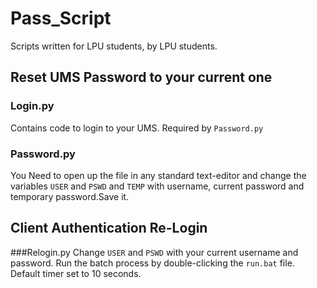 # Pass_Script
Scripts written for LPU students, by LPU students.

## Reset UMS Password to your current one  

### Login.py  
Contains code to login to your UMS. Required by `Password.py`  
### Password.py  
You Need to open up the file in any standard text-editor and change the variables `USER` and `PSWD` and `TEMP` with username, current password and temporary password.Save it.  
  
  
## Client Authentication Re-Login  

###Relogin.py
Change `USER` and `PSWD` with your current username and password.
Run the batch process by double-clicking the `run.bat` file. Default timer set to 10 seconds.


